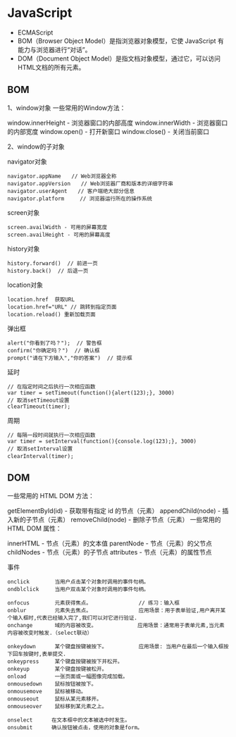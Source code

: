 # JavaScript

- ECMAScript
- BOM（Browser Object Model）是指浏览器对象模型，它使 JavaScript 有能力与浏览器进行“对话”。
- DOM（Document Object Model）是指文档对象模型，通过它，可以访问HTML文档的所有元素。

## BOM


1、window对象
一些常用的Window方法：

window.innerHeight - 浏览器窗口的内部高度
window.innerWidth - 浏览器窗口的内部宽度
window.open() - 打开新窗口
window.close() - 关闭当前窗口

2、window的子对象

navigator对象
```
navigator.appName　　// Web浏览器全称
navigator.appVersion　　// Web浏览器厂商和版本的详细字符串
navigator.userAgent　　// 客户端绝大部分信息
navigator.platform　　　// 浏览器运行所在的操作系统
```

screen对象
```
screen.availWidth - 可用的屏幕宽度
screen.availHeight - 可用的屏幕高度　
```

history对象
```
history.forward()  // 前进一页
history.back()  // 后退一页
```

location对象
```
location.href  获取URL
location.href="URL" // 跳转到指定页面
location.reload() 重新加载页面
```

弹出框
```
alert("你看到了吗？");  // 警告框
confirm("你确定吗？")  // 确认框
prompt("请在下方输入","你的答案")  // 提示框
```

延时
```
// 在指定时间之后执行一次相应函数
var timer = setTimeout(function(){alert(123);}, 3000)
// 取消setTimeout设置
clearTimeout(timer);
```

周期
```
// 每隔一段时间就执行一次相应函数
var timer = setInterval(function(){console.log(123);}, 3000)
// 取消setInterval设置
clearInterval(timer);　
```

## DOM

一些常用的 HTML DOM 方法：

getElementById(id) - 获取带有指定 id 的节点（元素）
appendChild(node) - 插入新的子节点（元素）
removeChild(node) - 删除子节点（元素）
一些常用的 HTML DOM 属性：

innerHTML - 节点（元素）的文本值
parentNode - 节点（元素）的父节点
childNodes - 节点（元素）的子节点
attributes - 节点（元素）的属性节点

事件
```
onclick        当用户点击某个对象时调用的事件句柄。
ondblclick     当用户双击某个对象时调用的事件句柄。
 
onfocus        元素获得焦点。               // 练习：输入框
onblur         元素失去焦点。               应用场景：用于表单验证,用户离开某个输入框时,代表已经输入完了,我们可以对它进行验证.
onchange       域的内容被改变。             应用场景：通常用于表单元素,当元素内容被改变时触发.（select联动）
 
onkeydown      某个键盘按键被按下。          应用场景: 当用户在最后一个输入框按下回车按键时,表单提交.
onkeypress     某个键盘按键被按下并松开。
onkeyup        某个键盘按键被松开。
onload         一张页面或一幅图像完成加载。
onmousedown    鼠标按钮被按下。
onmousemove    鼠标被移动。
onmouseout     鼠标从某元素移开。
onmouseover    鼠标移到某元素之上。
 
onselect      在文本框中的文本被选中时发生。
onsubmit      确认按钮被点击，使用的对象是form。
```
